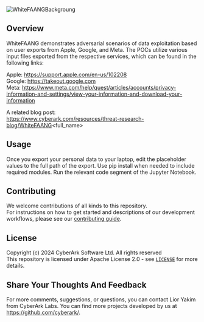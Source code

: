 ![WhiteFAANGBackgroung](https://github.com/user-attachments/assets/898d0df7-cd46-465c-8369-4e8946a2a26f)

## Overview
WhiteFAANG demonstrates adversarial scenarios of data exploitation based on user exports from Apple, Google, and Meta. The POCs utilize various input files exported from the respective services, which can be found in the following links:  
  
Apple: https://support.apple.com/en-us/102208  
Google: https://takeout.google.com  
Meta: https://www.meta.com/help/quest/articles/accounts/privacy-information-and-settings/view-your-information-and-download-your-information  

A related blog post:  
https://www.cyberark.com/resources/threat-research-blog/WhiteFAANG<full_name>  

## Usage
Once you export your personal data to your laptop, edit the placeholder values to the full path of the export.
Use pip install when needed to include required modules.
Run the relevant code segment of the Jupyter Notebook.

## Contributing

We welcome contributions of all kinds to this repository.  
For instructions on how to get started and descriptions
of our development workflows, please see our [contributing guide](https://github.com/cyberark/conjur-api-go/blob/master/CONTRIBUTING.md).

## License
Copyright (c) 2024 CyberArk Software Ltd. All rights reserved  
This repository is licensed under Apache License 2.0 - see [`LICENSE`](LICENSE) for more details.

## Share Your Thoughts And Feedback
For more comments, suggestions, or questions, you can contact Lior Yakim from CyberArk Labs.
You can find more projects developed by us at https://github.com/cyberark/.
